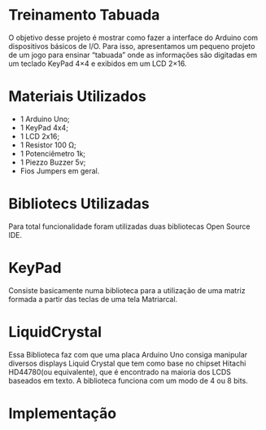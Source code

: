# Treinamento Tabuada
O objetivo desse projeto é mostrar como fazer a interface do Arduino com dispositivos básicos de I/O.
Para isso, apresentamos um pequeno projeto de um jogo para ensinar “tabuada” onde as informações são digitadas em um teclado KeyPad 4×4 e exibidos em um LCD 2×16.

# Materiais  Utilizados
- 1 Arduino Uno;
- 1 KeyPad 4x4;
- 1 LCD 2x16;
- 1 Resistor 100 Ω;
- 1 Potenciêmetro 1k;
- 1 Piezzo Buzzer 5v;
- Fios Jumpers em geral.

# Bibliotecs Utilizadas
Para total funcionalidade foram utilizadas duas bibliotecas Open Source IDE.

# KeyPad
Consiste basicamente numa biblioteca para a utilização de uma matriz formada a partir das teclas de uma tela Matriarcal.

# LiquidCrystal
Essa Biblioteca faz com que uma placa Arduino Uno consiga manipular diversos displays Liquid Crystal que tem como base no chipset Hitachi HD44780(ou equivalente), que é encontrado na maioria dos LCDS baseados em texto. A biblioteca funciona com um modo de 4 ou 8 bits. 

# Implementação
